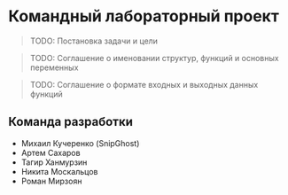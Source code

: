 # Командный лабораторный проект #

> TODO: Постановка задачи и цели

> TODO: Соглашение о именовании структур, функций и основных переменных

> TODO: Соглашение о формате входных и выходных данных функций

## Команда разработки ##

- Михаил Кучеренко (SnipGhost)
- Артем Сахаров
- Тагир Ханмурзин
- Никита Москальцов
- Роман Мирзоян
